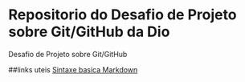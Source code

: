 # Repositorio do Desafio de Projeto sobre  Git/GitHub da Dio
Desafio de Projeto sobre Git/GitHub

##links uteis
[Sintaxe basica Markdown](https://www.markdownguide.org/basic-sintax/)
